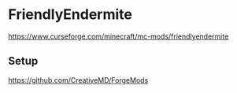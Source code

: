 # FriendlyEndermite
https://www.curseforge.com/minecraft/mc-mods/friendlyendermite

## Setup
https://github.com/CreativeMD/ForgeMods
